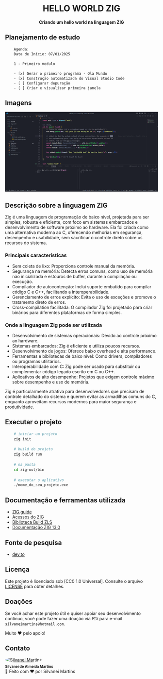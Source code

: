 <h1 align="center">
    HELLO WORLD ZIG
</h1>

<h4 align="center">
    Criando um hello world na linguagem ZIG
</h4>

## Planejamento de estudo

```Plaintext
    Agenda:
    Data de Início: 07/01/2025

    1 - Primeiro modulo
    
    - [x] Gerar o primeiro programa - Ola Mundo
    - [x] Construção automatizada do Visual Studio Code
    - [ ] Configurar depuração
    - [ ] Criar e visualizar primeira janela
```
## Imagens

![Imagem](./print/print.png)

## Descrição sobre a linguagem ZIG

Zig é uma linguagem de programação de baixo nível, projetada para ser simples, robusta e eficiente, com foco em sistemas embarcados e desenvolvimento de software próximo ao hardware. Ela foi criada como uma alternativa moderna ao C, oferecendo melhorias em segurança, desempenho e usabilidade, sem sacrificar o controle direto sobre os recursos do sistema.

### Principais características

- Sem coleta de lixo: Proporciona controle manual da memória.
- Segurança na memória: Detecta erros comuns, como uso de memória não inicializada e estouros de buffer, durante a compilação ou execução.
- Compilador de autocontenção: Inclui suporte embutido para compilar código C e C++, facilitando a interoperabilidade.
- Gerenciamento de erros explícito: Evita o uso de exceções e promove o tratamento direto de erros.
- Cross-compilation facilitada: O compilador Zig foi projetado para criar binários para diferentes plataformas de forma simples.

### Onde a linguagem Zig pode ser utilizada

- Desenvolvimento de sistemas operacionais: Devido ao controle próximo ao hardware.
- Sistemas embarcados: Zig é eficiente e utiliza poucos recursos.
- Desenvolvimento de jogos: Oferece baixo overhead e alta performance.
- Ferramentas e bibliotecas de baixo nível: Como drivers, compiladores ou programas utilitários.
- Interoperabilidade com C: Zig pode ser usado para substituir ou complementar código legado escrito em C ou C++.
- Aplicativos de alto desempenho: Projetos que exigem controle máximo sobre desempenho e uso de memória.

Zig é particularmente atrativa para desenvolvedores que precisam de controle detalhado do sistema e querem evitar as armadilhas comuns do C, enquanto aproveitam recursos modernos para maior segurança e produtividade.

## Executar o projeto

```bash
    # iniciar um projeto
    zig init

    # build do projeto
    zig build run

    # na pasta
    cd zig-out/bin

    # executar o aplicativo
    ./nome_do_seu_projeto.exe
```

## Documentação e ferramentas utilizada

- [ZIG guide](https://zig.guide/)
- [Acessos do ZIG](https://ziglang.org/learn/)
- [Biblioteca Build ZLS](https://github.com/zigtools/zls)
- [Documentação ZIG 13.0](https://ziglang.org/documentation/0.13.0/)

## Fonte de pesquisa

- [dev.to](https://dev.to/watzon/debugging-zig-with-vs-code-44ca)

## Licença

Este projeto é licenciado sob [CC0 1.0 Universal]. Consulte o arquivo [LICENSE](https://github.com/SilvaneiMartins/curso-zig/blob/master/LICENSE) para obter detalhes.

## Doações

Se você achar este projeto útil e quiser apoiar seu desenvolvimento contínuo, você pode fazer uma doação via `PIX` para e-mail `silvaneimartins@hotmail.com`.

Muito ❤️ pelo apoio!

## Contato

<a href="https://github.com/SilvaneiMartins">
    <img
        style="border-radius:50%"
        src="https://github.com/SilvaneiMartins.png"
        width="100px;"
        alt="Silvanei Martins"
    />
    <br />
    <sub>
        <b>Silvanei de Almeida Martins</b>
    </sub>
</a>
     <a href="https://github.com/SilvaneiMartins" title="Silvanei martins" >
 </a>
<br />
🚀 Feito com ❤️ por Silvanei Martins